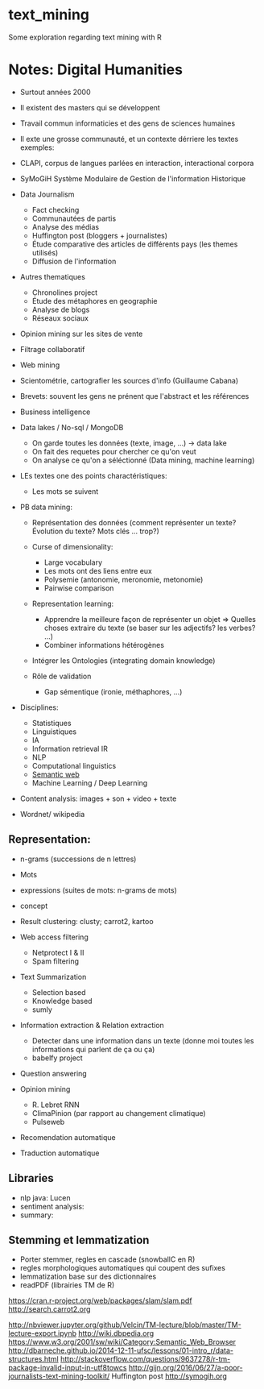 # text_mining
Some exploration regarding text mining with R
# Notes: Digital Humanities 
+ Surtout années 2000
+ Il existent des masters qui se développent
+ Travail commun informaticies et des gens de sciences humaines
+ Il exte une grosse communauté, et un contexte dérriere les textes
exemples:

+ CLAPI, corpus de langues parlées en interaction, interactional corpora
+ SyMoGiH Système Modulaire de Gestion de l'information Historique
+ Data Journalism
    + Fact checking
    + Communautées de partis
    + Analyse des médias
    + Huffington post (bloggers + journalistes)
    + Étude comparative des articles de différents pays (les themes utilisés)
    + Diffusion de l'information
+ Autres thematiques
    + Chronolines project
    + Étude des métaphores en geographie
    + Analyse de blogs
    + Réseaux sociaux
+ Opinion mining sur les sites de vente
+ Filtrage collaboratif
+ Web mining
+ Scientométrie, cartografier les sources d'info (Guillaume Cabana)
+ Brevets: souvent les gens ne prénent que l'abstract et les références
+ Business intelligence
+ Data lakes / No-sql / MongoDB
    + On garde toutes les données (texte, image, ...) -> data lake
    + On fait des requetes pour chercher ce qu'on veut
    + On analyse ce qu'on a séléctionné (Data mining, machine learning)
+ LEs textes one des points charactéristiques:
    + Les mots se suivent
+ PB data mining:
    + Représentation des données (comment représenter un texte? Évolution du texte? Mots clés ... trop?)
    + Curse of dimensionality:
        + Large vocabulary
        + Les mots ont des liens entre eux
        + Polysemie (antonomie, meronomie, metonomie)
        + Pairwise comparison
        
    + Representation learning: 
        + Apprendre la meilleure façon de représenter un objet => Quelles choses extraire du texte (se baser sur les adjectifs? les verbes? ...)
        + Combiner informations hétérogènes
    + Intégrer les Ontologies (integrating domain knowledge)
    + Rôle de validation
        + Gap sémentique (ironie, méthaphores, ...)
        
+ Disciplines:
    + Statistiques
    + Linguistiques
    + IA
    + Information retrieval IR
    + NLP
    + Computational linguistics
    + [Semantic web](http://wiki.dbpedia.org)
    + Machine Learning / Deep Learning
    
+ Content analysis: images + son + video + texte
+ Wordnet/ wikipedia


## Representation:
+ n-grams (successions de n lettres)
+ Mots
+ expressions (suites de mots: n-grams de mots)
+ concept
+ Result clustering: clusty; carrot2, kartoo

+ Web access filtering
    + Netprotect I & II
    + Spam filtering
+ Text Summarization
    + Selection based
    + Knowledge based
    + sumly
+ Information extraction & Relation extraction
    + Detecter dans une information dans un texte (donne moi toutes les informations qui parlent de ça ou ça)
    + babelfy project
+ Question answering
+ Opinion mining
    + R. Lebret RNN
    + ClimaPinion (par rapport au changement climatique)
    + Pulseweb
+ Recomendation automatique
+ Traduction automatique

## Libraries
+ nlp java: Lucen
+ sentiment analysis: 
+ summary: 

## Stemming et lemmatization
+ Porter stemmer, regles en cascade (snowballC en R)
+ regles morphologiques automatiques qui coupent des sufixes
+ lemmatization base sur des dictionnaires
+ readPDF (librairies TM de R)



https://cran.r-project.org/web/packages/slam/slam.pdf
http://search.carrot2.org

http://nbviewer.jupyter.org/github/Velcin/TM-lecture/blob/master/TM-lecture-export.ipynb
http://wiki.dbpedia.org
https://www.w3.org/2001/sw/wiki/Category:Semantic_Web_Browser
http://dbarneche.github.io/2014-12-11-ufsc/lessons/01-intro_r/data-structures.html
http://stackoverflow.com/questions/9637278/r-tm-package-invalid-input-in-utf8towcs
http://gijn.org/2016/06/27/a-poor-journalists-text-mining-toolkit/
Huffington post
http://symogih.org
